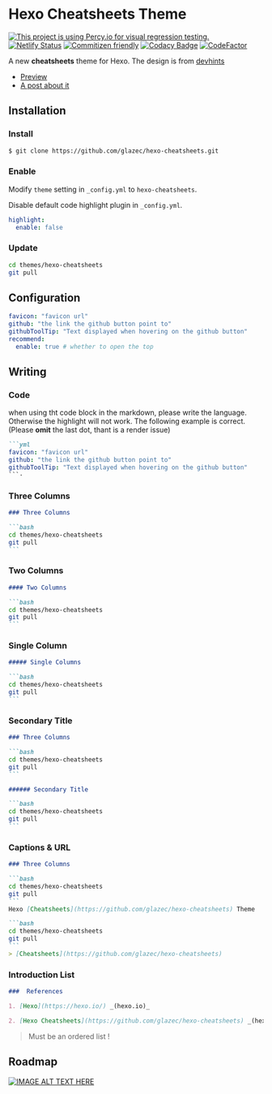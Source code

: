 # Hexo Cheatsheets Theme
[![This project is using Percy.io for visual regression testing.](https://percy.io/static/images/percy-badge.svg)](https://percy.io/glaze/cheatsheets)
[![Netlify Status](https://api.netlify.com/api/v1/badges/e1cb0c0d-0fb7-47d5-a80a-7a991c5ee8b5/deploy-status)](https://cheatsheetspreview.netlify.com/)
[![Commitizen friendly](https://img.shields.io/badge/commitizen-friendly-brightgreen.svg)](http://commitizen.github.io/cz-cli/)
[![Codacy Badge](https://api.codacy.com/project/badge/Grade/03fde2aadd09496690780e70470e4fa1)](https://www.codacy.com/manual/luyiping1011/hexo-cheatsheets?utm_source=github.com&amp;utm_medium=referral&amp;utm_content=glazec/hexo-cheatsheets&amp;utm_campaign=Badge_Grade)
[![CodeFactor](https://www.codefactor.io/repository/github/glazec/hexo-cheatsheets/badge)](https://www.codefactor.io/repository/github/glazec/hexo-cheatsheets)

A new **cheatsheets** theme for Hexo.
The design is from [devhints](http://devhints.io)

- [Preview](http://cheatsheets.inevitable.tech)
- [A post about it](https://www.inevitable.tech/posts/59f1905d/)

## Installation

### Install

```bash
$ git clone https://github.com/glazec/hexo-cheatsheets.git
```

### Enable

Modify `theme` setting in `_config.yml` to `hexo-cheatsheets`.

Disable default code highlight plugin in `_config.yml`.

```yml
highlight:
  enable: false
```

### Update

```bash
cd themes/hexo-cheatsheets
git pull
```

## Configuration

```yml
favicon: "favicon url"
github: "the link the github button point to"
githubToolTip: "Text displayed when hovering on the github button"
recommend:
  enable: true # whether to open the top
```

## Writing

### Code

when using tht code block in the markdown, please write the language. Otherwise the highlight will not work.
The following example is correct.(Please **omit** the last dot, thant is a render issue)

```markdown
```yml
favicon: "favicon url"
github: "the link the github button point to"
githubToolTip: "Text displayed when hovering on the github button"
```·
```

### Three Columns

````markdown
### Three Columns

```bash
cd themes/hexo-cheatsheets
git pull
```
````

### Two Columns

````markdown
#### Two Columns

```bash
cd themes/hexo-cheatsheets
git pull
```
````

### Single Column

````markdown
##### Single Columns

```bash
cd themes/hexo-cheatsheets
git pull
```
````

### Secondary Title

````markdown
### Three Columns

```bash
cd themes/hexo-cheatsheets
git pull
```

###### Secondary Title

```bash
cd themes/hexo-cheatsheets
git pull
```
````

### Captions & URL

````markdown
### Three Columns

```bash
cd themes/hexo-cheatsheets
git pull
```
Hexo [Cheatsheets](https://github.com/glazec/hexo-cheatsheets) Theme 

```bash
cd themes/hexo-cheatsheets
git pull
```
> [Cheatsheets](https://github.com/glazec/hexo-cheatsheets)
````

### Introduction List

```markdown
###  References

1. [Hexo](https://hexo.io/) _(hexo.io)_

2. [Hexo Cheatsheets](https://github.com/glazec/hexo-cheatsheets) _(hexo-cheatsheets)_
```

> Must be an ordered list !

## Roadmap

[![IMAGE ALT TEXT HERE](https://www.inevitable.tech/roadmap.png)](https://coda.io/d/User-Feedback_ddjgAWpgIbG)
